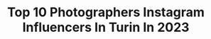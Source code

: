 ---
title: Top 10 Photographers Instagram Influencers In Turin In 2023
description: >-
  Find top photographers Instagram influencers in Turin in 2023. Most popular hashtags: #portrait #torino #italy #photography.
platform: Instagram
hits: 18
text_top: See the best Instagram profiles on inBeat.
text_bottom: Our search engine holds 18 Instagram influencers like this in Turin, Italy for you to contact.
profiles:
  - username: "aluttoluca"
    fullname: >-
      Luca
    bio: >-
      📸 Portrait photographer 🇮🇹 Turin - Italy
    location: "Italy"
    followers: 33676
    engagement: 299
    commentsToLikes: 0.104671
    id: ck5hhig5b8e7g0i11tx6xulbw
    verified: false
    hashtags: "#gallery, #portraitfestival, #bnwp, #portraitsmag"
  - username: "nicodsn"
    fullname: >-
      Nico Schneider Ruatta
    bio: >-
      Social Media Strategist, Art Director, Fashion and Wildlife Photographer between Turin and Milan. IED Graduate.
    location: "Italy"
    followers: 32483
    engagement: 132
    commentsToLikes: 0.019018
    id: ck6txe9cbxc040j71kf61g862
    verified: false
    hashtags: "#mfw, #fw2021, #milan, #lasuerte"
  - username: "giuse_joseph"
    fullname: >-
      © Giuse Joseph - Videomaker
    bio: >-
      📍 Turin IT and beyond ✈️ 🎥 Filmmaker || Photographer || Director 📈 Drop Shipping || E-Commerce || Web Marketing ✏️ DM or Email for contacts
    location: "Italy"
    followers: 13548
    engagement: 141
    commentsToLikes: 0.043814
    id: ck14guqwz74lt0i192gmg5z09
    verified: false
    hashtags: "#portrait, #love, #videomaker, #behindthescenes"
  - username: "monica_zungrone"
    fullname: >-
      Monica
    bio: >-
      🇮🇹 Torino Mi fotografo per gioco e canto per divertirmi ❤️ For collaborations write on DM or by mail address
    location: "Italy"
    followers: 77583
    engagement: 351
    commentsToLikes: 0.259511
    id: ck8t8sysulouw0j78f6vzj8w3
    verified: false
    hashtags: "#ritrattofotografico, #portraiture, #portraitdrawing, #followme"
  - username: "navid.nasri"
    fullname: >-
      Navid Nasri | Photographer
    bio: >-
      Freelance photographer. specialized in portrait and fashion styles. Collaboration : me@navidnasri.com Paris - Lyon
    location: "Italy"
    followers: 3275
    engagement: 1642
    commentsToLikes: 0.051045
    id: ck6ubfw5q9bx10j71fmh0g8ff
    verified: false
    hashtags: "#lyonnaise, #portraits, #torino, #prewedding"
  - username: "rosannacastrinigardens"
    fullname: >-
      Rosanna Castrini-Garden Design
    bio: >-
      🌳🌹Landscape&garden designer - Turin 📷 Multi award winning garden photographer 💚Keen plantswoman&gardener 📐Progetto il giardino dei tuoi sogni dal 1991
    location: "Italy"
    followers: 6672
    engagement: 1013
    commentsToLikes: 0.075619
    id: ck8t7brg4g8qt0j78f0ghbkzu
    verified: false
    hashtags: ""
  - username: "milejuvelove"
    fullname: >-
      🤍🖤 Milena Garreffa 🤍🖤
    bio: >-
      📍#turin 🤍🖤 🎀#model#actress #dancer #showgirl • CiaoDarwin7 🌈 • Furore ⭐ • Pantellas 🥳 My life is my #passion 💗 ➡ follow me #ForzaJuve! 🤍🖤
    location: "Italy"
    followers: 19700
    engagement: 1074
    commentsToLikes: 0.046889
    id: ck8t66o44cfip0j787rsra0xs
    verified: false
    hashtags: "#finoallafine, #italy, #milejuve, #iorestoacasa"
  - username: "alanzandona"
    fullname: >-
      Alan Zandonà
    bio: >-
      Italian Photographer | Retoucher | Videomaker | Drone Pilot Wedding @az_wedding_va Co-founder @la_cosca_ Varese-Gallarate
    location: "Italy"
    followers: 26474
    engagement: 580
    commentsToLikes: 0.060293
    id: ck8t422vd58c80j78wcekgr9e
    verified: false
    hashtags: "#bw, #rsa, #igersroma, #fuji"
  - username: "kennyhairartist"
    fullname: >-
      Kenny Scorrano
    bio: >-
      BLONDE SPECIALIST. Top Technician @hc.salon Hair trainer @wellahair |Turin | BERLINER . بدأت تحبني For collaboration DM or👇🏻
    location: "Italy"
    followers: 25074
    engagement: 190
    commentsToLikes: 0.033080
    id: ck5zlptcbl5s70i14bie2gv1a
    verified: false
    hashtags: "#me, #man, #igers, #wella"
  - username: "simococco"
    fullname: >-
      Simo | Photo & Hiking
    bio: >-
      📷 Outdoor & Travel Photographer 🥾 Hiking Guide | Certified GAE 🚁 Certified Drone Pilot 🌎 Trekking, Hiking, Tour in Italy and all over the world
    location: "Italy"
    followers: 10225
    engagement: 933
    commentsToLikes: 0.025541
    id: ck134elmew2ko0i19ang18zs7
    verified: false
    hashtags: "#volgovalledaosta, #natgeotravel, #travelmore, #trentinoaltoadige"
---